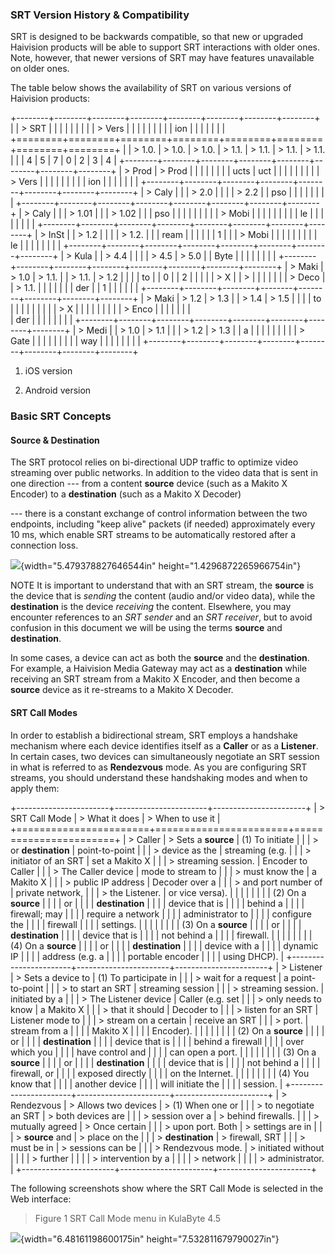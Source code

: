 ### SRT Version History & Compatibility

SRT is designed to be backwards compatible, so that new or upgraded
Haivision products will be able to support SRT interactions with older
ones. Note, however, that newer versions of SRT may have features
unavailable on older   ones.

The table below shows the availability of SRT on various versions of
Haivision products:

+--------+--------+--------+--------+--------+--------+--------+--------+
|        | > SRT  |        |        |        |        |        |        |
|        | > Vers |        |        |        |        |        |        |
|        | ion    |        |        |        |        |        |        |
+========+========+========+========+========+========+========+========+
|        | > 1.0. | > 1.0. | > 1.0. | > 1.1. | > 1.1. | > 1.1. | > 1.1. |
|        | 4      | 5      | 7      | 0      | 2      | 3      | 4      |
+--------+--------+--------+--------+--------+--------+--------+--------+
| > Prod | > Prod |        |        |        |        |        |        |
| ucts   | uct    |        |        |        |        |        |        |
|        | > Vers |        |        |        |        |        |        |
|        | ion    |        |        |        |        |        |        |
+--------+--------+--------+--------+--------+--------+--------+--------+
| > Caly |        |        | > 2.0  |        |        |        | > 2.2  |
| pso    |        |        |        |        |        |        |        |
+--------+--------+--------+--------+--------+--------+--------+--------+
| > Caly |        |        | > 1.01 |        |        | > 1.02 |        |
| pso    |        |        |        |        |        |        |        |
| > Mobi |        |        |        |        |        |        |        |
| le     |        |        |        |        |        |        |        |
+--------+--------+--------+--------+--------+--------+--------+--------+
| > InSt |        | > 1.2  |        |        |        | > 1.2. |        |
| ream   |        |        |        |        |        | 1      |        |
| > Mobi |        |        |        |        |        |        |        |
| le     |        |        |        |        |        |        |        |
+--------+--------+--------+--------+--------+--------+--------+--------+
| > Kula |        | > 4.4  |        |        |        | > 4.5  | > 5.0  |
| Byte   |        |        |        |        |        |        |        |
+--------+--------+--------+--------+--------+--------+--------+--------+
| > Maki | > 1.0  | > 1.1. |        | > 1.1. | > 1.2  |        |        |
| to     |        | 0      |        | 2      |        |        |        |
| > X    |        | >      |        |        |        |        |        |
| > Deco |        | > 1.1. |        |        |        |        |        |
| der    |        | 1      |        |        |        |        |        |
+--------+--------+--------+--------+--------+--------+--------+--------+
| > Maki | > 1.2  | > 1.3  |        | > 1.4  | > 1.5  |        |        |
| to     |        |        |        |        |        |        |        |
| > X    |        |        |        |        |        |        |        |
| > Enco |        |        |        |        |        |        |       
| der    |        |        |        |        |        |        |        |
+--------+--------+--------+--------+--------+--------+--------+--------+
| > Medi |        | > 1.0  | > 1.1  |        |        | > 1.2  | > 1.3  |
| a      |        |        |        |        |        |        |        |
| > Gate |        |        |        |        |        |        |        |
| way    |        |        |        |        |        |        |        |
+--------+--------+--------+--------+--------+--------+--------+--------+

1.  iOS version

2.  Android version

### Basic SRT Concepts

#### Source & Destination

The SRT protocol relies on bi-directional UDP traffic to optimize video
streaming over public networks. In addition to the video data that is
sent in one direction --- from a content **source** device (such as a
Makito X Encoder) to a **destination** (such as a Makito X Decoder)

--- there is a constant exchange of control information between the two
endpoints, including "keep alive" packets (if needed) approximately
every 10 ms, which enable SRT streams to be automatically restored after
a connection loss.

![](media/image1.png){width="5.479378827646544in"
height="1.4296872265966754in"}

NOTE It is important to understand that with an SRT stream, the
**source** is the device that is *sending* the content (audio and/or
video data), while the **destination** is the device *receiving* the
content. Elsewhere, you may encounter references to an *SRT sender* and
an *SRT receiver*, but to avoid confusion in this document we will be
using the terms **source** and **destination**.

In some cases, a device can act as both the **source** and the
**destination**. For example, a Haivision Media Gateway may act as a
**destination** while receiving an SRT stream from a Makito X Encoder,
and then become a **source** device as it re-streams to a Makito X
Decoder.

#### SRT Call Modes

In order to establish a bidirectional stream, SRT employs a handshake
mechanism where each device identifies itself as a **Caller** or as a
**Listener**. In certain cases, two devices can simultaneously negotiate
an SRT session in what is referred to as **Rendezvous** mode. As you are
configuring SRT streams, you should understand these handshaking modes
and when to apply them:

+-----------------------+-----------------------+-----------------------+
| > SRT Call Mode       | > What it does        | > When to use it      |
+=======================+=======================+=======================+
| > Caller              | > Sets a **source**   | (1) To initiate       |
|                       | > or **destination**  |     point-to-point    |
|                       | > device as the       |     streaming (e.g.   |
|                       | > initiator of an SRT |     set a Makito X    |
|                       | > streaming session.  |     Encoder to Caller |
|                       | > The Caller device   |     mode to stream to |
|                       | > must know the       |     a Makito X        |
|                       | > public IP address   |     Decoder over a    |
|                       | > and port number of  |     private network,  |
|                       | > the Listener.       |     or vice versa).   |
|                       |                       |                       |
|                       |                       | (2) On a **source**   |
|                       |                       |     or                |
|                       |                       |     **destination**   |
|                       |                       |     device that is    |
|                       |                       |     behind a          |
|                       |                       |     firewall; may     |
|                       |                       |     require a network |
|                       |                       |     administrator to  |
|                       |                       |     configure the     |
|                       |                       |     firewall          |
|                       |                       |     settings.         |
|                       |                       |                       |
|                       |                       | (3) On a **source**   |
|                       |                       |     or                |
|                       |                       |     **destination**   |
|                       |                       |     device that is    |
|                       |                       |     not behind a      |
|                       |                       |     firewall.         |
|                       |                       |                       |
|                       |                       | (4) On a **source**   |
|                       |                       |     or                |
|                       |                       |     **destination**   |
|                       |                       |     device with a     |
|                       |                       |     dynamic IP        |
|                       |                       |     address (e.g. a   |
|                       |                       |     portable encoder  |
|                       |                       |     using DHCP).      |
+-----------------------+-----------------------+-----------------------+
| > Listener            | > Sets a device to    | (1) To participate in |
|                       | > wait for a request  |     a point-to-point  |
|                       | > to start an SRT     |     streaming session |
|                       | > streaming session.  |     initiated by a    |
|                       | > The Listener device |     Caller (e.g. set  |
|                       | > only needs to know  |     a Makito X        |
|                       | > that it should      |     Decoder to        |
|                       | > listen for an SRT   |     Listener mode to  |
|                       | > stream on a certain |     receive an SRT    |
|                       | > port.               |     stream from a     |
|                       |                       |     Makito X          |
|                       |                       |     Encoder).         |
|                       |                       |                       |
|                       |                       | (2) On a **source**   |
|                       |                       |     or                |
|                       |                       |     **destination**   |
|                       |                       |     device that is    |
|                       |                       |     behind a firewall |
|                       |                       |     over which you    |
|                       |                       |     have control and  |
|                       |                       |     can open a port.  |
|                       |                       |                       |
|                       |                       | (3) On a **source**   |
|                       |                       |     or                |
|                       |                       |     **destination**   |
|                       |                       |     device that is    |
|                       |                       |     not behind a      |
|                       |                       |     firewall, or      |
|                       |                       |     exposed directly  |
|                       |                       |     on the Internet.  |
|                       |                       |                       |
|                       |                       | (4) You know that     |
|                       |                       |     another device    |
|                       |                       |     will initiate the |
|                       |                       |     session.          |
+-----------------------+-----------------------+-----------------------+
| > Rendezvous          | > Allows two devices  | > \(1) When one or    |
|                       | > to negotiate an SRT | > both devices are    |
|                       | > session over a      | > behind firewalls.   |
|                       | > mutually agreed     | > Once certain        |
|                       | > upon port. Both     | > settings are in     |
|                       | > **source** and      | > place on the        |
|                       | > **destination**     | > firewall, SRT       |
|                       | > must be in          | > sessions can be     |
|                       | > Rendezvous mode.    | > initiated without   |
|                       |                       | > further             |
|                       |                       | > intervention by a   |
|                       |                       | > network             |
|                       |                       | > administrator.      |
+-----------------------+-----------------------+-----------------------+

The following screenshots show where the SRT Call Mode is selected in
the Web interface:

> Figure 1 SRT Call Mode menu in KulaByte 4.5

![](media/image2.png){width="6.48161198600175in"
height="7.532811679790027in"}
